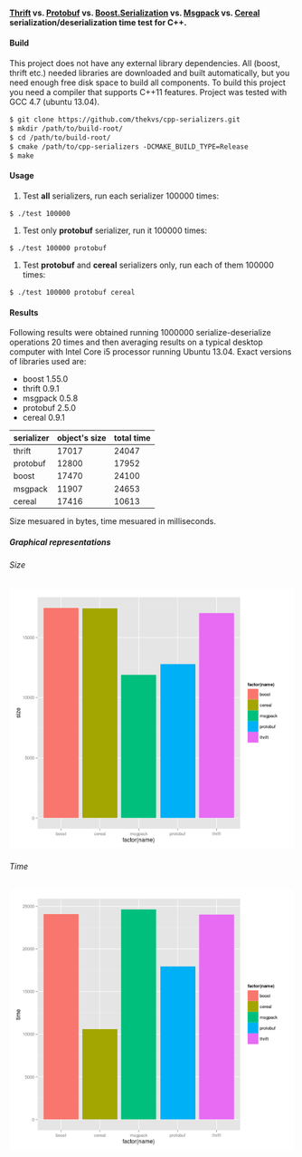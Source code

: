 #### [Thrift](http://thrift.apache.org/) vs. [Protobuf](https://code.google.com/p/protobuf/) vs. [Boost.Serialization](http://www.boost.org/libs/serialization) vs. [Msgpack](http://msgpack.org/) vs. [Cereal](http://uscilab.github.io/cereal/index.html) serialization/deserialization time test for C++.

#### Build
This project does not have any external library dependencies. All (boost, thrift etc.) needed libraries are downloaded
and built automatically, but you need enough free disk space to build all components. To build this project you need a compiler that supports
C++11 features. Project was tested with GCC 4.7 (ubuntu 13.04).

```
$ git clone https://github.com/thekvs/cpp-serializers.git
$ mkdir /path/to/build-root/
$ cd /path/to/build-root/
$ cmake /path/to/cpp-serializers -DCMAKE_BUILD_TYPE=Release
$ make
```

#### Usage
1. Test __all__ serializers, run each serializer 100000 times:
```
$ ./test 100000
```
1. Test only __protobuf__ serializer, run it 100000 times:
```
$ ./test 100000 protobuf
```
1. Test __protobuf__ and __cereal__ serializers only, run each of them 100000 times:
```
$ ./test 100000 protobuf cereal
```

#### Results

Following results were obtained running 1000000 serialize-deserialize operations 20 times and then averaging results
on a typical desktop computer with Intel Core i5 processor running Ubuntu 13.04. Exact versions of libraries used are:

* boost 1.55.0
* thrift 0.9.1
* msgpack 0.5.8
* protobuf 2.5.0
* cereal 0.9.1

| serializer | object's size | total time |
| ---------- | ------------- | ---------- |
| thrift     | 17017         | 24047      |
| protobuf   | 12800         | 17952      |
| boost      | 17470         | 24100      |
| msgpack    | 11907         | 24653      |
| cereal     | 17416         | 10613      |

Size mesuared in bytes, time mesuared in milliseconds.

##### Graphical representations

###### Size

![Size](images/size.png)

###### Time

![Time](images/time.png)
